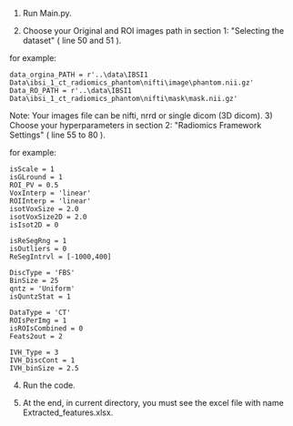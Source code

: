
1) Run Main.py.

2) Choose your Original and ROI images path in section 1: "Selecting the dataset" ( line 50 and 51 ).

for example:

    data_orgina_PATH = r'..\data\IBSI1 Data\ibsi_1_ct_radiomics_phantom\nifti\image\phantom.nii.gz'
    Data_RO_PATH = r'..\data\IBSI1 Data\ibsi_1_ct_radiomics_phantom\nifti\mask\mask.nii.gz'

Note: Your images file can be nifti, nrrd or single dicom (3D dicom).
3) Choose your hyperparameters in section 2: "Radiomics Framework Settings" ( line 55 to 80 ).

for example:

    isScale = 1
    isGLround = 1
    ROI_PV = 0.5
    VoxInterp = 'linear'
    ROIInterp = 'linear'
    isotVoxSize = 2.0
    isotVoxSize2D = 2.0
    isIsot2D = 0

    isReSegRng = 1
    isOutliers = 0
    ReSegIntrvl = [-1000,400]

    DiscType = 'FBS'
    BinSize = 25
    qntz = 'Uniform'
    isQuntzStat = 1

    DataType = 'CT'
    ROIsPerImg = 1
    isROIsCombined = 0
    Feats2out = 2

    IVH_Type = 3
    IVH_DiscCont = 1
    IVH_binSize = 2.5

4) Run the code.

5) At the end, in current directory, you must see the excel file with name Extracted_features.xlsx.
